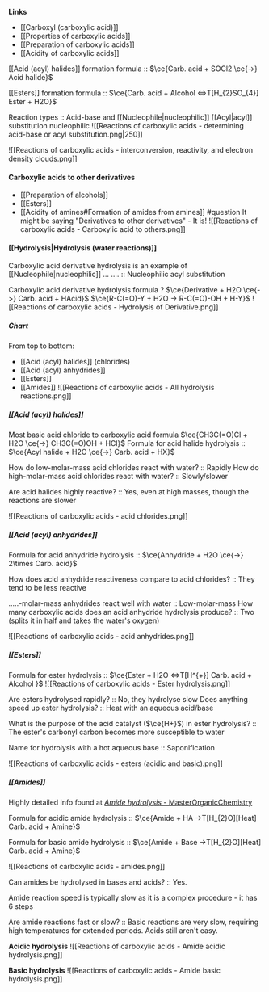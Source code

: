 **Links**
- [[Carboxyl (carboxylic acid)]] 
- [[Properties of carboxylic acids]] 
- [[Preparation of carboxylic acids]]
- [[Acidity of carboxylic acids]] 

[[Acid (acyl) halides]] formation formula :: $\ce{Carb. acid + SOCl2 \ce{->} Acid halide}$

[[Esters]] formation formula :: $\ce{Carb. acid + Alcohol <=>T[H_{2}SO_{4}] Ester + H2O}$


Reaction types :: Acid-base and [[Nucleophile|nucleophilic]] [[Acyl|acyl]] substitution 
nucleophilic
![[Reactions of carboxylic acids - determining acid-base or acyl substitution.png|250]]

![[Reactions of carboxylic acids - interconversion, reactivity, and electron density clouds.png]]

#### Carboxylic acids to other derivatives
- [[Preparation of alcohols]]
- [[Esters]] 
- [[Acidity of amines#Formation of amides from amines]]
#question It might be saying "Derivatives to other derivatives" - It is!
![[Reactions of carboxylic acids - Carboxylic acid to others.png]]

#### [[Hydrolysis|Hydrolysis (water reactions)]] 
Carboxylic acid derivative hydrolysis is an example of [[Nucleophile|nucleophilic]] ... .... :: Nucleophilic acyl substitution

Carboxylic acid derivative hydrolysis formula
?
$\ce{Derivative + H2O \ce{->} Carb. acid + HAcid}$
$\ce{R-C(=O)-Y + H2O -> R-C(=O)-OH + H-Y}$
![[Reactions of carboxylic acids - Hydrolysis of Derivative.png]]
##### Chart
From top to bottom:
- [[Acid (acyl) halides]] (chlorides)
- [[Acid (acyl) anhydrides]] 
- [[Esters]] 
- [[Amides]] 
![[Reactions of carboxylic acids - All hydrolysis reactions.png]]

##### [[Acid (acyl) halides]] 
Most basic acid chloride to carboxylic acid formula
	$\ce{CH3C(=O)Cl + H2O \ce{->} CH3C(=O)OH + HCl}$
Formula for acid halide hydrolysis :: $\ce{Acyl halide + H2O \ce{->} Carb. acid + HX}$

How do low-molar-mass acid chlorides react with water? :: Rapidly
How do high-molar-mass acid chlorides react with water? :: Slowly/slower

Are acid halides highly reactive? :: Yes, even at high masses, though the reactions are slower

![[Reactions of carboxylic acids - acid chlorides.png]]

##### [[Acid (acyl) anhydrides]]
Formula for acid anhydride hydrolysis :: $\ce{Anhydride + H2O \ce{->} 2\times Carb. acid}$

How does acid anhydride reactiveness compare to acid chlorides? :: They tend to be less reactive

.....-molar-mass anhydrides react well with water :: Low-molar-mass
How many carboxylic acids does an acid anhydride hydrolysis produce? :: Two (splits it in half and takes the water's oxygen)

![[Reactions of carboxylic acids - acid anhydrides.png]]
##### [[Esters]]
Formula for ester hydrolysis :: $\ce{Ester + H2O <=>T[H^{+}] Carb. acid + Alcohol }$
![[Reactions of carboxylic acids - Ester hydrolysis.png]]

Are esters hydrolysed rapidly? :: No, they hydrolyse slow
Does anything speed up ester hydrolysis? :: Heat with an aqueous acid/base

What is the purpose of the acid catalyst ($\ce{H+}$) in ester hydrolysis? :: The ester's carbonyl carbon becomes more susceptible to water

Name for hydrolysis with a hot aqueous base :: Saponification

![[Reactions of carboxylic acids - esters (acidic and basic).png]]

##### [[Amides]]
Highly detailed info found at [*Amide hydrolysis* - MasterOrganicChemistry](https://www.masterorganicchemistry.com/2019/10/07/amide-hydrolysis/)

Formula for acidic amide hydrolysis :: $\ce{Amide + HA ->T[H_{2}O][Heat] Carb. acid + Amine}$

Formula for basic amide hydrolysis :: $\ce{Amide + Base ->T[H_{2}O][Heat] Carb. acid + Amine}$

![[Reactions of carboxylic acids - amides.png]]

Can amides be hydrolysed in bases and acids? :: Yes.

Amide reaction speed is typically slow as it is a complex procedure - it has 6 steps 

Are amide reactions fast or slow? :: Basic reactions are very slow, requiring high temperatures for extended periods. Acids still aren't easy. 

**Acidic hydrolysis**
![[Reactions of carboxylic acids - Amide acidic hydrolysis.png]]

**Basic hydrolysis**
![[Reactions of carboxylic acids - Amide basic hydrolysis.png]]